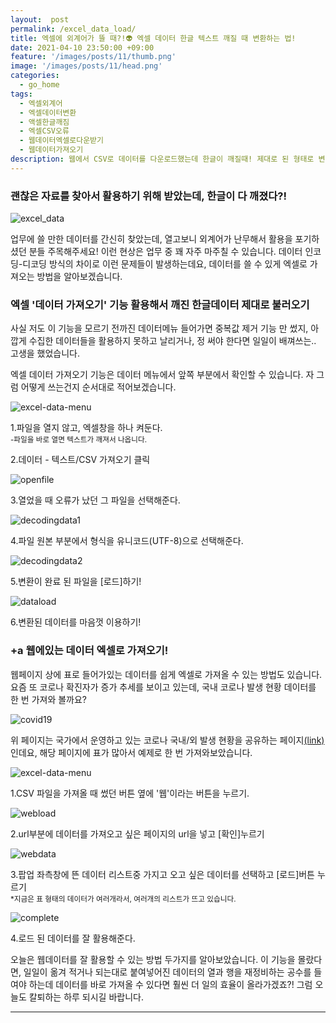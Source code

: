```yaml
---
layout:  post
permalink: /excel_data_load/
title: 엑셀에 외계어가 뜰 때?!👽 엑셀 데이터 한글 텍스트 깨질 때 변환하는 법!
date: 2021-04-10 23:50:00 +09:00
feature: '/images/posts/11/thumb.png'
image: '/images/posts/11/head.png'
categories:
  - go_home
tags:
  - 엑셀외계어
  - 엑셀데이터변환
  - 액셀한글깨짐
  - 엑셀CSV오류
  - 웹데이터엑셀로다운받기
  - 웹데이터가져오기
description: 웹에서 CSV로 데이터를 다운로드했는데 한글이 깨질때! 제대로 된 형태로 변환하는 방법!
---
```


### 괜찮은 자료를 찾아서 활용하기 위해 받았는데, 한글이 다 깨졌다?!

![excel_data](/images/posts/11/wordbreak.png)

업무에 쓸 만한 데이터를 간신히 찾았는데, 열고보니 외계어가 난무해서 활용을 포기하셨던 분들 주목해주세요!
이런 현상은 업무 중 꽤 자주 마주칠 수 있습니다. 데이터 인코딩-디코딩 방식의 차이로 이런 문제들이 발생하는데요, 데이터를 쓸 수 있게 엑셀로 가져오는 방법을 알아보겠습니다.


### 엑셀 '데이터 가져오기' 기능 활용해서 깨진 한글데이터 제대로 불러오기

사실 저도 이 기능을 모르기 전까진 데이터메뉴 들어가면 중복값 제거 기능 만 썼지, 아깝게 수집한 데이터들을 활용하지 못하고 날리거나,
정 써야 한다면 일일이 배껴쓰는.. 고생을 했었습니다.

엑셀 데이터 가져오기 기능은 데이터 메뉴에서 앞쪽 부분에서 확인할 수 있습니다. 자 그럼 어떻게 쓰는건지 순서대로 적어보겠습니다.

![excel-data-menu](/images/posts/11/newfile.png)

1.파일을 열지 않고, 엑셀창을 하나 켜둔다.
<br><small>-파일을 바로 열면 텍스트가 깨져서 나옵니다.</small>

2.데이터 - 텍스트/CSV 가져오기 클릭

![openfile](/images/posts/11/openfile.png)

3.열었을 때 오류가 났던 그 파일을 선택해준다.

![decodingdata1](/images/posts/11/decodingdata.png)

4.파일 원본 부분에서 형식을 유니코드(UTF-8)으로 선택해준다.

![decodingdata2](/images/posts/11/decodingdata2.png)

5.변환이 완료 된 파일을 [로드]하기!

![dataload](/images/posts/11/dataload.png)

6.변환된 데이터를 마음껏 이용하기!

### +a 웹에있는 데이터 엑셀로 가져오기!

웹페이지 상에 표로 들어가있는 데이터를 쉽게 엑셀로 가져올 수 있는 방법도 있습니다. 요즘 또 코로나 확진자가 증가 추세를 보이고 있는데, 국내 코로나 발생 현황 데이터를 한 번 가져와 볼까요?

![covid19](/images/posts/11/covid19.png)

위 페이지는 국가에서 운영하고 있는 코로나 국내/외 발생 현황을 공유하는 페이지[(link)](http://ncov.mohw.go.kr/bdBoardList_Real.do?brdId=1&brdGubun=11&ncvContSeq=&contSeq=&board_id=&gubun=)인데요, 해당 페이지에 표가 많아서 예제로 한 번 가져와보았습니다.

![excel-data-menu](/images/posts/11/excel-data-menu.png)

1.CSV 파일을 가져올 때 썼던 버튼 옆에 '웹'이라는 버튼을 누르기.

![webload](/images/posts/11/webload.png)

2.url부분에 데이터를 가져오고 싶은 페이지의 url을 넣고 [확인]누르기

![webdata](/images/posts/11/webdata.png)

3.팝업 좌측창에 뜬 데이터 리스트중 가지고 오고 싶은 데이터를 선택하고 [로드]버튼 누르기
<br><small>*지금은 표 형태의 데이터가 여러개라서, 여러개의 리스트가 뜨고 있습니다.</small>

![complete](/images/posts/11/complete.png)

4.로드 된 데이터를 잘 활용해준다.



오늘은 웹데이터를 잘 활용할 수 있는 방법 두가지를 알아보았습니다. 이 기능을 몰랐다면, 일일이 옮겨 적거나 되는대로 붙여넣어진 데이터의 열과 행을 재정비하는 공수를 들여야 하는데 데이터를 바로 가져올 수 있다면 훨씬 더 일의 효율이 올라가겠죠?! 그럼 오늘도 칼퇴하는 하루 되시길 바랍니다.

-----------------------------

